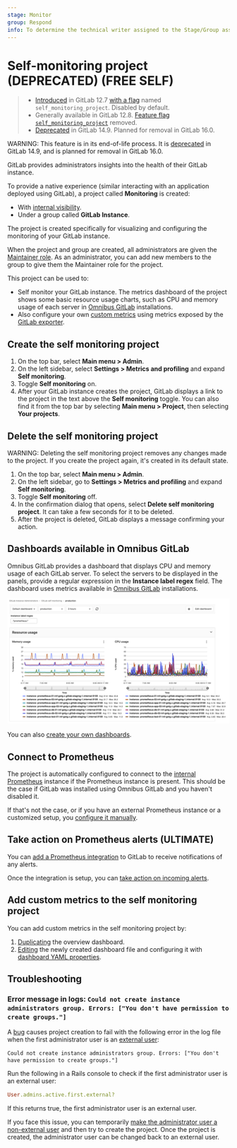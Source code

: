 ```yaml
---
stage: Monitor
group: Respond
info: To determine the technical writer assigned to the Stage/Group associated with this page, see https://about.gitlab.com/handbook/engineering/ux/technical-writing/#assignments
---
```


# Self-monitoring project (DEPRECATED) **(FREE SELF)**

> - [Introduced](https://gitlab.com/gitlab-org/gitlab/-/issues/32351) in GitLab 12.7 [with a flag](../../feature_flags.md) named `self_monitoring_project`. Disabled by default.
> - Generally available in GitLab 12.8. [Feature flag `self_monitoring_project`](https://gitlab.com/gitlab-org/gitlab/-/issues/198511) removed.
> - [Deprecated](https://gitlab.com/gitlab-org/gitlab/-/issues/348909) in GitLab 14.9. Planned for removal in GitLab 16.0.

WARNING:
This feature is in its end-of-life process. It is [deprecated](https://gitlab.com/gitlab-org/gitlab/-/issues/348909)
in GitLab 14.9, and is planned for removal in GitLab 16.0.

GitLab provides administrators insights into the health of their GitLab instance.

To provide a native experience (similar interacting with an application deployed using GitLab), a
project called **Monitoring** is created:

- With [internal visibility](../../../user/public_access.md#internal-projects-and-groups).
- Under a group called **GitLab Instance**.

The project is created specifically for visualizing and configuring the monitoring of your GitLab
instance.

When the project and group are created, all administrators are given the [Maintainer role](../../../user/permissions.md).
As an administrator, you can add new members to the group to give them the Maintainer role for the project.

This project can be used to:

- Self monitor your GitLab instance. The metrics dashboard of the project shows some basic resource
  usage charts, such as CPU and memory usage of each server in
  [Omnibus GitLab](https://docs.gitlab.com/omnibus/) installations.
- Also configure your own [custom metrics](../../../operations/metrics/index.md#adding-custom-metrics)
  using metrics exposed by the [GitLab exporter](../prometheus/gitlab_metrics.md#metrics-available).

## Create the self monitoring project

1. On the top bar, select **Main menu > Admin**.
1. On the left sidebar, select **Settings > Metrics and profiling** and expand **Self monitoring**.
1. Toggle **Self monitoring** on.
1. After your GitLab instance creates the project, GitLab displays a link to the
   project in the text above the **Self monitoring** toggle. You can also find it
   from the top bar by selecting **Main menu > Project**, then selecting **Your projects**.

## Delete the self monitoring project

WARNING:
Deleting the self monitoring project removes any changes made to the project. If
you create the project again, it's created in its default state.

1. On the top bar, select **Main menu > Admin**.
1. On the left sidebar, go to **Settings > Metrics and profiling** and expand **Self monitoring**.
1. Toggle **Self monitoring** off.
1. In the confirmation dialog that opens, select **Delete self monitoring project**.
   It can take a few seconds for it to be deleted.
1. After the project is deleted, GitLab displays a message confirming your action.

## Dashboards available in Omnibus GitLab

Omnibus GitLab provides a dashboard that displays CPU and memory usage
of each GitLab server. To select the servers to be displayed in the
panels, provide a regular expression in the **Instance label regex** field.
The dashboard uses metrics available in
[Omnibus GitLab](https://docs.gitlab.com/omnibus/) installations.

![GitLab self monitoring overview dashboard](img/self_monitoring_overview_dashboard.png)

You can also
[create your own dashboards](../../../operations/metrics/dashboards/index.md).

## Connect to Prometheus

The project is automatically configured to connect to the
[internal Prometheus](../prometheus/index.md) instance if the Prometheus instance is present.
This should be the case if GitLab was installed using Omnibus GitLab and you haven't disabled it.

If that's not the case, or if you have an external Prometheus instance or a customized setup,
you [configure it manually](../../../user/project/integrations/prometheus.md#manual-configuration-of-prometheus).

## Take action on Prometheus alerts **(ULTIMATE)**

You can [add a Prometheus integration](../../../operations/incident_management/integrations.md)
to GitLab to receive notifications of any alerts.

Once the integration is setup, you can
[take action on incoming alerts](../../../operations/metrics/alerts.md#trigger-actions-from-alerts).

## Add custom metrics to the self monitoring project

You can add custom metrics in the self monitoring project by:

1. [Duplicating](../../../operations/metrics/dashboards/index.md#duplicate-a-gitlab-defined-dashboard) the overview dashboard.
1. [Editing](../../../operations/metrics/index.md) the newly created dashboard file and configuring it with [dashboard YAML properties](../../../operations/metrics/dashboards/yaml.md).

## Troubleshooting

### Error message in logs: `Could not create instance administrators group. Errors: ["You don't have permission to create groups."]`

A [bug](https://gitlab.com/gitlab-org/gitlab/-/issues/208676) causes project creation to fail with
the following error in the log file when the first administrator user is an
[external user](../../../user/permissions.md#external-users):

```plaintext
Could not create instance administrators group. Errors: ["You don't have permission to create groups."]
```

Run the following in a Rails console to check if the first administrator user is an external user:

```ruby
User.admins.active.first.external?
```

If this returns true, the first administrator user is an external user.

If you face this issue, you can temporarily
[make the administrator user a non-external user](../../../user/permissions.md#external-users)
and then try to create the project.
Once the project is created, the administrator user can be changed back to an external user.

